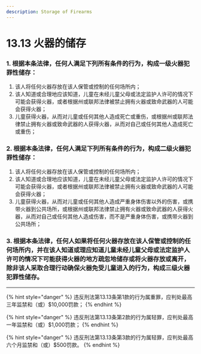 ```yaml
---
description: Storage of Firearms
---
```


# 13.13 火器的储存

### 1. 根据本条法律，任何人满足下列所有条件的行为，构成一级火器犯罪性储存：

  1. 该人将任何火器存放在该人保管或控制的任何场所内；
  2. 该人知道或合理地应该知道，儿童在未经儿童父母或法定监护人许可的情况下可能会获得火器，或者根据州或联邦法律被禁止拥有火器或致命武器的人可能会获得火器；
  3. 儿童获得火器，从而对儿童或任何其他人造成死亡或重伤，或根据州或联邦法律禁止拥有火器或致命武器的人获得火器，从而对自己或任何其他人造成死亡或重伤；


### 2. 根据本条法律，任何人满足下列所有条件的行为，构成二级火器犯罪性储存：

  1. 该人将任何火器存放在该人保管或控制的任何场所内；
  2. 该人知道或合理地应该知道，儿童在未经儿童父母或法定监护人许可的情况下可能会获得火器，或者根据州或联邦法律被禁止拥有火器或致命武器的人可能会获得火器；
  3. 儿童获得火器，从而对儿童或任何其他人造成严重身体伤害以外的伤害，或携带火器到公共场所，或根据州或联邦法律禁止拥有火器或致命武器的人获得火器，从而对自己或任何其他人造成伤害，而不是严重身体伤害，或携带火器到公共场所；


### 3. 根据本条法律，任何人如果将任何火器存放在该人保管或控制的任何场所内，并在该人知道或理应知道儿童未经儿童父母或法定监护人许可的情况下可能获得火器的地方疏忽地储存或将火器存放或离开，除非该人采取合理行动确保火器免受儿童进入的行为，构成三级火器犯罪性储存。

***

{% hint style="danger" %}
违反刑法第13.13条第1款的行为属重罪，应判处最高三年监禁和（或）$10,000罚款；
{% endhint %}

{% hint style="danger" %}
违反刑法第13.13条第2款的行为属轻罪，应判处最高一年监禁和（或）$1,000罚款；
{% endhint %}

{% hint style="danger" %}
违反刑法第13.13条第3款的行为属轻罪，应判处最高六个月监禁和（或）$500罚款。
{% endhint %}